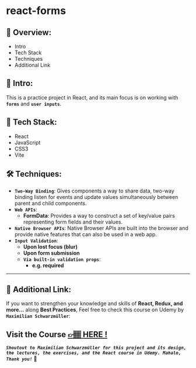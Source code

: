 # react-forms

## 📣 Overview:

- Intro
- Tech Stack
- Techniques
- Additional Link

## 🔎 Intro:

This is a practice project in React, and its main focus is on working with **`forms`** and **`user inputs`**.

## 🧰 Tech Stack:

- React
- JavaScript
- CSS3
- Vite

## 🛠️ Techniques:

- **`Two-Way Binding`**: Gives components a way to share data, two-way binding listen for events and update values simultaneously between parent and child components.
- **`Web APIs`**:
  - **FormData**: Provides a way to construct a set of key/value pairs representing form fields and their values.
- **`Native Browser APIs`**: Native Browser APIs are built into the browser and provide native features that can also be used in a web app.
- **`Input Validation`**:
  - **Upon lost focus (blur)**
  - **Upon form submission**
  - **`Via built-in validation props`**:
    - **e.g. required**

---

## 🔗 Additional Link:

If you want to strengthen your knowledge and skills of **React, Redux, and more...** along **Best Practices**, Feel free to check this course on Udemy by **`Maximilian Schwarzmüller`**:

## Visit the Course [&#128073;&#127997; **HERE !**](https://www.udemy.com/course/react-the-complete-guide-incl-redux/)

**_`Shoutout to Maximilian Schwarzmüller for this project and its design, the lectures, the exercises, and the React course in Udemy. Mahalo, Thank you!`_** 🌺
